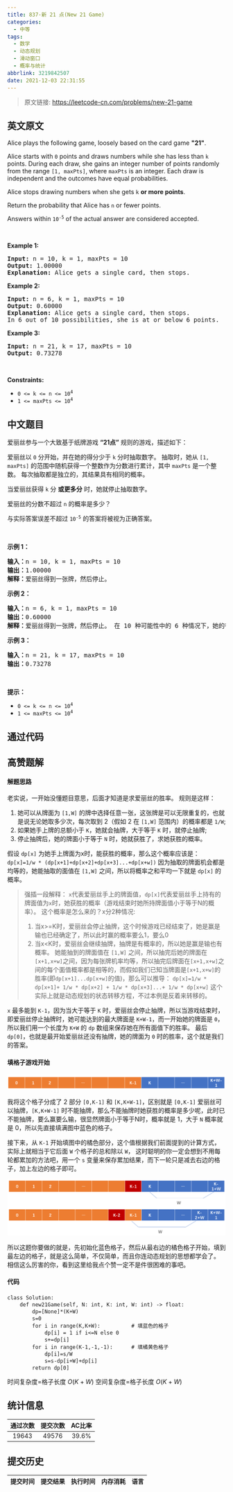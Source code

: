 ```yaml
---
title: 837-新 21 点(New 21 Game)
categories:
  - 中等
tags:
  - 数学
  - 动态规划
  - 滑动窗口
  - 概率与统计
abbrlink: 3219842507
date: 2021-12-03 22:31:55
---
```


> 原文链接: https://leetcode-cn.com/problems/new-21-game


## 英文原文
<div><p>Alice plays the following game, loosely based on the card game <strong>&quot;21&quot;</strong>.</p>

<p>Alice starts with <code>0</code> points and draws numbers while she has less than <code>k</code> points. During each draw, she gains an integer number of points randomly from the range <code>[1, maxPts]</code>, where <code>maxPts</code> is an integer. Each draw is independent and the outcomes have equal probabilities.</p>

<p>Alice stops drawing numbers when she gets <code>k</code> <strong>or more points</strong>.</p>

<p>Return the probability that Alice has <code>n</code> or fewer points.</p>

<p>Answers within <code>10<sup>-5</sup></code> of the actual answer are considered accepted.</p>

<p>&nbsp;</p>
<p><strong>Example 1:</strong></p>

<pre>
<strong>Input:</strong> n = 10, k = 1, maxPts = 10
<strong>Output:</strong> 1.00000
<strong>Explanation:</strong> Alice gets a single card, then stops.
</pre>

<p><strong>Example 2:</strong></p>

<pre>
<strong>Input:</strong> n = 6, k = 1, maxPts = 10
<strong>Output:</strong> 0.60000
<strong>Explanation:</strong> Alice gets a single card, then stops.
In 6 out of 10 possibilities, she is at or below 6 points.
</pre>

<p><strong>Example 3:</strong></p>

<pre>
<strong>Input:</strong> n = 21, k = 17, maxPts = 10
<strong>Output:</strong> 0.73278
</pre>

<p>&nbsp;</p>
<p><strong>Constraints:</strong></p>

<ul>
	<li><code>0 &lt;= k &lt;= n &lt;= 10<sup>4</sup></code></li>
	<li><code>1 &lt;= maxPts &lt;= 10<sup>4</sup></code></li>
</ul>
</div>

## 中文题目
<div><p>爱丽丝参与一个大致基于纸牌游戏 <strong>“21点”</strong> 规则的游戏，描述如下：</p>

<p>爱丽丝以 <code>0</code> 分开始，并在她的得分少于 <code>k</code> 分时抽取数字。 抽取时，她从 <code>[1, maxPts]</code> 的范围中随机获得一个整数作为分数进行累计，其中 <code>maxPts</code> 是一个整数。 每次抽取都是独立的，其结果具有相同的概率。</p>

<p>当爱丽丝获得 <code>k</code> 分 <strong>或更多分</strong> 时，她就停止抽取数字。</p>

<p>爱丽丝的分数不超过 <code>n</code> 的概率是多少？</p>

<p>与实际答案误差不超过&nbsp;<code>10<sup>-5</sup></code> 的答案将被视为正确答案。</p>
&nbsp;

<p><strong>示例 1：</strong></p>

<pre>
<strong>输入：</strong>n = 10, k = 1, maxPts = 10
<strong>输出：</strong>1.00000
<strong>解释：</strong>爱丽丝得到一张牌，然后停止。
</pre>

<p><strong>示例 2：</strong></p>

<pre>
<strong>输入：</strong>n = 6, k = 1, maxPts = 10
<strong>输出：</strong>0.60000
<strong>解释：</strong>爱丽丝得到一张牌，然后停止。 在 10 种可能性中的 6 种情况下，她的得分不超过 6 分。
</pre>

<p><strong>示例 3：</strong></p>

<pre>
<strong>输入：</strong>n = 21, k = 17, maxPts = 10
<strong>输出：</strong>0.73278
</pre>

<p>&nbsp;</p>

<p><strong>提示：</strong></p>

<ul>
	<li><code>0 &lt;= k &lt;= n &lt;= 10<sup>4</sup></code></li>
	<li><code>1 &lt;= maxPts &lt;= 10<sup>4</sup></code></li>
</ul>
</div>

## 通过代码
<RecoDemo>
</RecoDemo>


## 高赞题解
#### 解题思路
老实说，一开始没懂题目意思，后面才知道是求爱丽丝的胜率。
规则是这样：
1. 她可以从牌面为 `[1,W]` 的牌中选择任意一张，这张牌是可以无限重复的，也就是说无论她取多少次，每次取到 2（假如 2 在 `[1,W]` 范围内）的概率都是 `1/W`;
2. 如果她手上牌的总额小于 `K`，她就会抽牌，大于等于 `K` 时，就停止抽牌;
3. 停止抽牌后，她的牌面小于等于 `N` 时，她就获胜了，求她获胜的概率。

假设 `dp[x]` 为她手上牌面为x时，能获胜的概率，那么这个概率应该是：
`dp[x]=1/w * (dp[x+1]+dp[x+2]+dp[x+3]...+dp[x+w])`
因为抽取的牌面机会都是均等的，她能抽取的面值在 `[1,W]` 之间，所以将概率之和平均一下就是 `dp[x]` 的概率。
> 强插一段解释：
> `x`代表爱丽丝手上的牌面值，`dp[x]`代表爱丽丝手上持有的牌面值为`x`时，她获胜的概率（游戏结束时她所持牌面值小于等于N的概率）。
> 这个概率是怎么来的？x分2种情况:
> 1. 当x>=K时，爱丽丝会停止抽牌，这个时候游戏已经结束了，她是赢是输也已经确定了，所以此时赢的概率要么1，要么0
> 2. 当x<K时，爱丽丝会继续抽牌，抽牌是有概率的，所以她是赢是输也有概率。
> 她能抽到的牌面值在 `[1,W]` 之间，所以抽完后她的牌面在`[x+1,x+w]`之间，因为每张牌机率均等，所以抽完后牌面在`[x+1,x+w]`之间的每个面值概率都是相等的，而假如我们已知当牌面是`[x+1,x+w]`的胜率(即`dp[x+1]...dp[x+w]`的值)，那么可以推导：
> `dp[x]=1/w * dp[x+1]+ 1/w * dp[x+2] + 1/w * dp[x+3]...+ 1/w * dp[x+w]`
> 这个实际上就是动态规划的状态转移方程，不过本例是反着来转移的。

`x` 最多能到 `K-1`，因为当大于等于 `K` 时，爱丽丝会停止抽牌，所以当游戏结束时，即爱丽丝停止抽牌时，她可能达到的最大牌面是 `K+W-1`，而一开始她的牌面是 `0`，所以我们用一个长度为 `K+W` 的 `dp` 数组来保存她在所有面值下的胜率。
最后 `dp[0]`，也就是最开始爱丽丝还没有抽牌，她的牌面为 `0` 时的胜率，这个就是我们的答案。

#### 填格子游戏开始

![image.png](../images/new-21-game-0.png)

我将这个格子分成了 2 部分 `[0,K-1]` 和 `[K,K+W-1]`，区别就是 `[0,K-1]` 爱丽丝可以抽牌，`[K,K+W-1]` 时不能抽牌，那么不能抽牌时她获胜的概率是多少呢，此时已不能抽牌，要么赢要么输，很显然牌面小于等于N时，概率就是 1，大于 `N` 概率就是 0，所以先直接填满图中蓝色的格子。

接下来，从 `K-1` 开始填图中的橘色部分，这个值根据我们前面提到的计算方式，实际上就相当于它后面 `W` 个格子的总和除以 `W`，
这时聪明的你一定会想到不用每轮都累加的方法吧，用一个 `s` 变量来保存累加结果，而下一轮只是减去右边的格子，加上左边的格子即可。

![image.png](../images/new-21-game-1.png)

所以这题你要做的就是，先初始化蓝色格子，然后从最右边的橘色格子开始，填到最左边的格子，就是这么简单，不仅简单，而且你连动态规划的思想都学会了。
相信这么厉害的你，看到这里给我点个赞一定不是件很困难的事吧。

#### 代码

```Python3 []
class Solution:
    def new21Game(self, N: int, K: int, W: int) -> float:
        dp=[None]*(K+W)
        s=0
        for i in range(K,K+W):          # 填蓝色的格子
            dp[i] = 1 if i<=N else 0
            s+=dp[i]
        for i in range(K-1,-1,-1):      # 填橘黄色格子
            dp[i]=s/W
            s=s-dp[i+W]+dp[i]
        return dp[0]
```

时间复杂度=格子长度 $O(K+W)$
空间复杂度=格子长度 $O(K+W)$

## 统计信息
| 通过次数 | 提交次数 | AC比率 |
| :------: | :------: | :------: |
|    19643    |    49576    |   39.6%   |

## 提交历史
| 提交时间 | 提交结果 | 执行时间 |  内存消耗  | 语言 |
| :------: | :------: | :------: | :--------: | :--------: |
